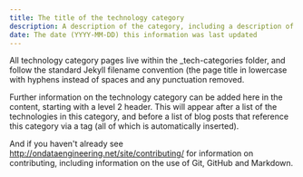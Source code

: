 ```yaml
---
title: The title of the technology category
description: A description of the category, including a description of the functionality or features that a technology must have to be considered part of this category
date: The date (YYYY-MM-DD) this information was last updated
---
```


All technology category pages live within the _tech-categories folder, and follow the  standard Jekyll filename convention (the page title in lowercase with hyphens instead of spaces and any punctuation removed.

Further information on the technology category can be added here in the content, starting with a level 2 header.  This will appear after a list of the technologies in this category, and before a list of blog posts that reference this category via a tag (all of which is automatically inserted).

And if you haven't already see http://ondataengineering.net/site/contributing/ for information on contributing, including information on the use of Git, GitHub and Markdown.